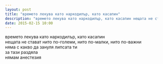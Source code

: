 ```yaml
---
layout: post
title: "времето лекува като наркодилър, като касапин"
description: "времето лекува като наркодилър, като касапин нещата не стават нито по-големи, нито по-малки, нито по-важни няма с какво да зануля липсата ти за тази раздяла нямам анестезия"
date: 2015-02-15 10:00
---
```

времето лекува като наркодилър, като касапин  
нещата не стават нито по-големи, нито по-малки, нито по-важни   
няма с какво да зануля липсата ти  
за тази раздяла  
нямам анестезия